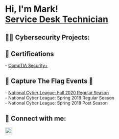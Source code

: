 <h1>Hi, I'm Mark! <br/> <a href="https://www.linkedin.com/in/markrufin/">Service Desk Technician</a></h1>

<h2>👨‍💻 Cybersecurity Projects:</h2>

<h2> 📄 Certifications</h2>
- <a href='https://www.credly.com/badges/771e50b2-a5ad-4fad-b01c-bb0f98da25e4/linked_in_profile'>CompTIA Security+</a>

<h2>🚩 Capture The Flag Events 🚩</h2>
- <a href='https://cyberskyline.com/report/MCPVV5PCPM7N'>National Cyber League: Fall 2020 Regular Season <br/></a>
- National Cyber League: Spring 2018 Regular Season <br/>
- National Cyber League: Spring 2018 Post Season

[2020NCLReport]: https://cyberskyline.com/report/MCPVV5PCPM7N

<h2> 🤳 Connect with me:</h2>


[<img align="left" alt="<Mark Rufin | LinkedIn" width="22px" src="https://cdn.jsdelivr.net/npm/simple-icons@v3/icons/linkedin.svg" />][linkedin]

[linkedin]: https://linkedin.com/in/mrufin
